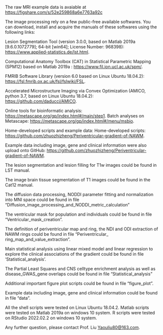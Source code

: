 The raw MRI example data is avaiable at https://figshare.com/s/52e259868a6e7763a92c

The image processing rely on a few public-free available softwares. You can download, install and acquire the manuals of these softwares using the following links:

Lesion Segmentation Tool (version 3.0.0,  based on Matlab 2019a [9.6.0.1072779]; 64-bit [win64]; License Number: 968398): https://www.applied-statistics.de/lst.html. 

Computational Anatomy Toolbox (CAT) in Statistical Parametric Mapping (SPM12) based on Matlab 2019a :
https://www.fil.ion.ucl.ac.uk/spm/. 

FMRIB Software Library (version 6.0 based on Linux Ubuntu 18.04.2): https://fsl.fmrib.ox.ac.uk/fsl/fslwiki/FSL.  

Accelerated Microstructure Imaging via Convex Optimization (AMICO, python 3.7, based on Linux Ubuntu 18.04.2): https://github.com/daducci/AMICO. 

Online tools for bioinformatic analysis: https://metascape.org/gp/index.html#/main/step1. 
Batch analyses on Metascape: https://metascape.org/gp/index.html#/menu/msbio.

Home-developed scripts and example data: 
Home-developed scripts: https://github.com/zhuozhizheng/Periventricular-gradient-of-NAWM. 

Example data including image, gene and clinical information were also upload onto GitHub: https://github.com/zhuozhizheng/Periventricular-gradient-of-NAWM.

The lesion segmentation and lesion filling for T1w images could be found in LST manual. 

The image brain tissue segmentation of T1 images could be found in the Cat12 manual. 

The diffusion data processing, NODDI parameter fitting and normalization into MNI space could be found in file “Diffusion_image_processing_and_NODDI_metric_calculation”

The ventricular mask for population and individuals could be found in file “Ventricular_mask_creation”.

The definition of periventricular map and ring, the NDI and ODI extraction of NAWM rings could be found in file “Periventricular_ ring_map_and_value_extraction”. 

Main statistical analysis using linear mixed model and linear regression to explore the clinical associations of the gradient could be found in file ‘Statistical_analysis’.

The Partial Least Squares and CNS celltype enrichment analysis as well as disease_GWAS_gene overlaps could be found in file “Statistical_analysis” 

Additional important figure plot scripts could be found in file “figure_plot”. 

Example data including image, gene and clinical information could be found in file “data”.

All the shell scripts were tested on Linux Ubuntu 18.04.2. Matlab scripts were tested on Matlab 2019a on windows 10 system. R scripts were tested on RStudio 2022.02.2 on windows 10 system.

Any further question, please contact Prof. Liu Yaouliu80@163.com.
